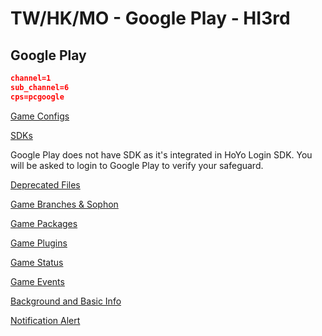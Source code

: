 # TW/HK/MO - Google Play - HI3rd

## Google Play

```json
channel=1
sub_channel=6
cps=pcgoogle
```

[Game Configs](https://sg-hyp-api.hoyoverse.com/hyp/hyp-connect/api/getGameConfigs?launcher_id=L83o6ar17w)

[SDKs](https://sg-hyp-api.hoyoverse.com/hyp/hyp-connect/api/getGameChannelSDKs?launcher_id=L83o6ar17w&channel=1&sub_channel=6)

Google Play does not have SDK as it's integrated in HoYo Login SDK. You will be asked to login to Google Play to verify your safeguard.

[Deprecated Files](https://sg-hyp-api.hoyoverse.com/hyp/hyp-connect/api/getGameDeprecatedFileConfigs?launcher_id=L83o6ar17w)

[Game Branches & Sophon](https://sg-hyp-api.hoyoverse.com/hyp/hyp-connect/api/getGameBranches?launcher_id=L83o6ar17w)

[Game Packages](https://sg-hyp-api.hoyoverse.com/hyp/hyp-connect/api/getGamePackages?launcher_id=L83o6ar17w)

[Game Plugins](https://sg-hyp-api.hoyoverse.com/hyp/hyp-connect/api/getGamePlugins?launcher_id=L83o6ar17w)

[Game Status](https://sg-hyp-api.hoyoverse.com/hyp/hyp-connect/api/getGames?launcher_id=L83o6ar17w&language=zh-tw)

[Game Events](https://sg-hyp-api.hoyoverse.com/hyp/hyp-connect/api/getGameContent?launcher_id=L83o6ar17w&game_id=wkE5P5WsIf&language=zh-tw)

[Background and Basic Info](https://sg-hyp-api.hoyoverse.com/hyp/hyp-connect/api/getAllGameBasicInfo?launcher_id=L83o6ar17w)

[Notification Alert](https://sg-hyp-api.hoyoverse.com/hyp/hyp-connect/api/getNotification?launcher_id=L83o6ar17w&language=zh-tw&type=NOTIFICATION_TYPE_RED_DOT)
